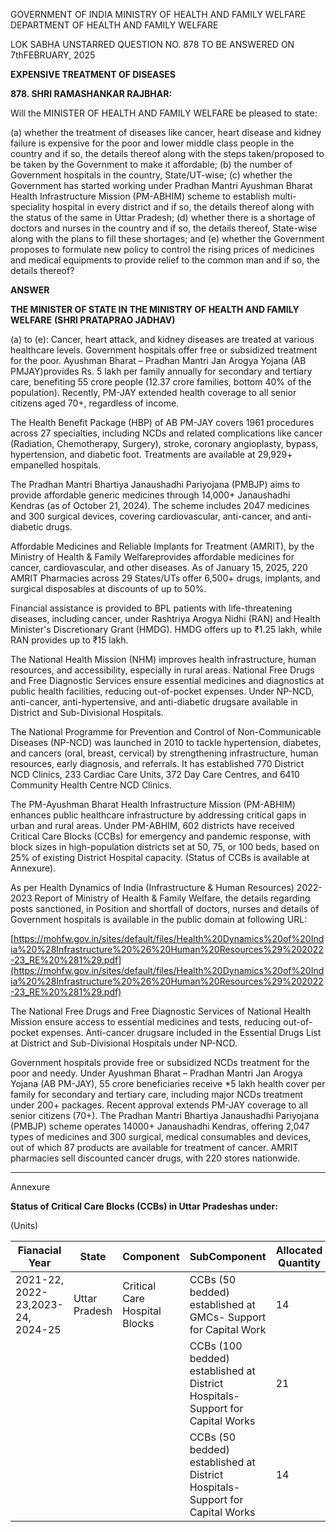 GOVERNMENT OF INDIA
MINISTRY OF HEALTH AND FAMILY WELFARE
DEPARTMENT OF HEALTH AND FAMILY WELFARE

LOK SABHA
UNSTARRED QUESTION NO. 878
TO BE ANSWERED ON 7thFEBRUARY, 2025

**EXPENSIVE TREATMENT OF DISEASES**

**878. SHRI RAMASHANKAR RAJBHAR:**

Will the MINISTER OF HEALTH AND FAMILY WELFARE be pleased to state:

(a) whether the treatment of diseases like cancer, heart disease and kidney failure is expensive for the poor and lower middle class people in the country and if so, the details thereof along with the steps taken/proposed to be taken by the Government to make it affordable;
(b) the number of Government hospitals in the country, State/UT-wise;
(c) whether the Government has started working under Pradhan Mantri Ayushman Bharat Health Infrastructure Mission (PM-ABHIM) scheme to establish multi-speciality hospital in every district and if so, the details thereof along with the status of the same in Uttar Pradesh;
(d) whether there is a shortage of doctors and nurses in the country and if so, the details thereof, State-wise along with the plans to fill these shortages; and
(e) whether the Government proposes to formulate new policy to control the rising prices of medicines and medical equipments to provide relief to the common man and if so, the details thereof?

**ANSWER**

**THE MINISTER OF STATE IN THE MINISTRY OF HEALTH AND FAMILY WELFARE**
**(SHRI PRATAPRAO JADHAV)**

(a) to (e): Cancer, heart attack, and kidney diseases are treated at various healthcare levels. Government hospitals offer free or subsidized treatment for the poor. Ayushman Bharat – Pradhan Mantri Jan Arogya Yojana (AB PMJAY)provides Rs. 5 lakh per family annually for secondary and tertiary care, benefiting 55 crore people (12.37 crore families, bottom 40% of the population). Recently, PM-JAY extended health coverage to all senior citizens aged 70+, regardless of income.

The Health Benefit Package (HBP) of AB PM-JAY covers 1961 procedures across 27 specialties, including NCDs and related complications like cancer (Radiation, Chemotherapy, Surgery), stroke, coronary angioplasty, bypass, hypertension, and diabetic foot. Treatments are available at 29,929+ empanelled hospitals.

The Pradhan Mantri Bhartiya Janaushadhi Pariyojana (PMBJP) aims to provide affordable generic medicines through 14,000+ Janaushadhi Kendras (as of October 21, 2024). The scheme includes 2047 medicines and 300 surgical devices, covering cardiovascular, anti-cancer, and anti-diabetic drugs.

Affordable Medicines and Reliable Implants for Treatment (AMRIT), by the Ministry of Health & Family Welfareprovides affordable medicines for cancer, cardiovascular, and other diseases. As of January 15, 2025, 220 AMRIT Pharmacies across 29 States/UTs offer 6,500+ drugs, implants, and surgical disposables at discounts of up to 50%.

Financial assistance is provided to BPL patients with life-threatening diseases, including cancer, under Rashtriya Arogya Nidhi (RAN) and Health Minister's Discretionary Grant (HMDG). HMDG offers up to ₹1.25 lakh, while RAN provides up to ₹15 lakh.

The National Health Mission (NHM) improves health infrastructure, human resources, and accessibility, especially in rural areas. National Free Drugs and Free Diagnostic Services ensure essential medicines and diagnostics at public health facilities, reducing out-of-pocket expenses. Under NP-NCD, anti-cancer, anti-hypertensive, and anti-diabetic drugsare available in District and Sub-Divisional Hospitals.

The National Programme for Prevention and Control of Non-Communicable Diseases (NP-NCD) was launched in 2010 to tackle hypertension, diabetes, and cancers (oral, breast, cervical) by strengthening infrastructure, human resources, early diagnosis, and referrals. It has established 770 District NCD Clinics, 233 Cardiac Care Units, 372 Day Care Centres, and 6410 Community Health Centre NCD Clinics.

The PM-Ayushman Bharat Health Infrastructure Mission (PM-ABHIM) enhances public healthcare infrastructure by addressing critical gaps in urban and rural areas. Under PM-ABHIM, 602 districts have received Critical Care Blocks (CCBs) for emergency and pandemic response, with block sizes in high-population districts set at 50, 75, or 100 beds, based on 25% of existing District Hospital capacity. (Status of CCBs is available at Annexure).

As per Health Dynamics of India (Infrastructure & Human Resources) 2022-2023 Report of Ministry of Health & Family Welfare, the details regarding posts sanctioned, in Position and shortfall of doctors, nurses and details of Government hospitals is available in the public domain at following URL:

[https://mohfw.gov.in/sites/default/files/Health%20Dynamics%20of%20India%20%28Infrastructure%20%26%20Human%20Resources%29%202022-23_RE%20%281%29.pdf](https://mohfw.gov.in/sites/default/files/Health%20Dynamics%20of%20India%20%28Infrastructure%20%26%20Human%20Resources%29%202022-23_RE%20%281%29.pdf)

The National Free Drugs and Free Diagnostic Services of National Health Mission ensure access to essential medicines and tests, reducing out-of-pocket expenses. Anti-cancer drugsare included in the Essential Drugs List at District and Sub-Divisional Hospitals under NP-NCD.

Government hospitals provide free or subsidized NCDs treatment for the poor and needy. Under Ayushman Bharat – Pradhan Mantri Jan Arogya Yojana (AB PM-JAY), 55 crore beneficiaries receive \*5 lakh health cover per family for secondary and tertiary care, including major NCDs treatment under 200+ packages. Recent approval extends PM-JAY coverage to all senior citizens (70+). The Pradhan Mantri Bhartiya Janaushadhi Pariyojana (PMBJP) scheme operates 14000+ Janaushadhi Kendras, offering 2,047 types of medicines and 300 surgical, medical consumables and devices, out of which 87 products are available for treatment of cancer. AMRIT pharmacies sell discounted cancer drugs, with 220 stores nationwide.

---

Annexure

**Status of Critical Care Blocks (CCBs) in Uttar Pradeshas under:**

(Units)

| Fianacial Year                    | State         | Component                     | SubComponent                                                                   | Allocated Quantity | Mapped Quantity | Not Started | Work in Progress | Completed |
| --------------------------------- | ------------- | ----------------------------- | ------------------------------------------------------------------------------ | ------------------ | --------------- | ----------- | ---------------- | --------- |
| 2021-22, 2022-23,2023-24, 2024-25 | Uttar Pradesh | Critical Care Hospital Blocks | CCBs (50 bedded) established at GMCs- Support for Capital Work                 | 14                 | 10              | 2           | 8                | 0         |
|                                   |               |                               | CCBs (100 bedded) established at District Hospitals- Support for Capital Works | 21                 | 21              | 4           | 17               | 0         |
|                                   |               |                               | CCBs (50 bedded) established at District Hospitals- Support for Capital Works  | 14                 | 14              | 3           | 11               | 0         |
